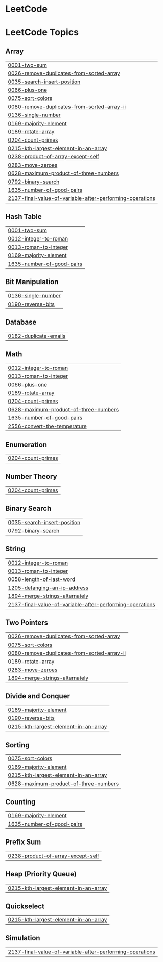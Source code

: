 # LeetCode
<!---LeetCode Topics Start-->
# LeetCode Topics
## Array
|  |
| ------- |
| [0001-two-sum](https://github.com/vinaykhapare/LeetCode/tree/master/0001-two-sum) |
| [0026-remove-duplicates-from-sorted-array](https://github.com/vinaykhapare/LeetCode/tree/master/0026-remove-duplicates-from-sorted-array) |
| [0035-search-insert-position](https://github.com/vinaykhapare/LeetCode/tree/master/0035-search-insert-position) |
| [0066-plus-one](https://github.com/vinaykhapare/LeetCode/tree/master/0066-plus-one) |
| [0075-sort-colors](https://github.com/vinaykhapare/LeetCode/tree/master/0075-sort-colors) |
| [0080-remove-duplicates-from-sorted-array-ii](https://github.com/vinaykhapare/LeetCode/tree/master/0080-remove-duplicates-from-sorted-array-ii) |
| [0136-single-number](https://github.com/vinaykhapare/LeetCode/tree/master/0136-single-number) |
| [0169-majority-element](https://github.com/vinaykhapare/LeetCode/tree/master/0169-majority-element) |
| [0189-rotate-array](https://github.com/vinaykhapare/LeetCode/tree/master/0189-rotate-array) |
| [0204-count-primes](https://github.com/vinaykhapare/LeetCode/tree/master/0204-count-primes) |
| [0215-kth-largest-element-in-an-array](https://github.com/vinaykhapare/LeetCode/tree/master/0215-kth-largest-element-in-an-array) |
| [0238-product-of-array-except-self](https://github.com/vinaykhapare/LeetCode/tree/master/0238-product-of-array-except-self) |
| [0283-move-zeroes](https://github.com/vinaykhapare/LeetCode/tree/master/0283-move-zeroes) |
| [0628-maximum-product-of-three-numbers](https://github.com/vinaykhapare/LeetCode/tree/master/0628-maximum-product-of-three-numbers) |
| [0792-binary-search](https://github.com/vinaykhapare/LeetCode/tree/master/0792-binary-search) |
| [1635-number-of-good-pairs](https://github.com/vinaykhapare/LeetCode/tree/master/1635-number-of-good-pairs) |
| [2137-final-value-of-variable-after-performing-operations](https://github.com/vinaykhapare/LeetCode/tree/master/2137-final-value-of-variable-after-performing-operations) |
## Hash Table
|  |
| ------- |
| [0001-two-sum](https://github.com/vinaykhapare/LeetCode/tree/master/0001-two-sum) |
| [0012-integer-to-roman](https://github.com/vinaykhapare/LeetCode/tree/master/0012-integer-to-roman) |
| [0013-roman-to-integer](https://github.com/vinaykhapare/LeetCode/tree/master/0013-roman-to-integer) |
| [0169-majority-element](https://github.com/vinaykhapare/LeetCode/tree/master/0169-majority-element) |
| [1635-number-of-good-pairs](https://github.com/vinaykhapare/LeetCode/tree/master/1635-number-of-good-pairs) |
## Bit Manipulation
|  |
| ------- |
| [0136-single-number](https://github.com/vinaykhapare/LeetCode/tree/master/0136-single-number) |
| [0190-reverse-bits](https://github.com/vinaykhapare/LeetCode/tree/master/0190-reverse-bits) |
## Database
|  |
| ------- |
| [0182-duplicate-emails](https://github.com/vinaykhapare/LeetCode/tree/master/0182-duplicate-emails) |
## Math
|  |
| ------- |
| [0012-integer-to-roman](https://github.com/vinaykhapare/LeetCode/tree/master/0012-integer-to-roman) |
| [0013-roman-to-integer](https://github.com/vinaykhapare/LeetCode/tree/master/0013-roman-to-integer) |
| [0066-plus-one](https://github.com/vinaykhapare/LeetCode/tree/master/0066-plus-one) |
| [0189-rotate-array](https://github.com/vinaykhapare/LeetCode/tree/master/0189-rotate-array) |
| [0204-count-primes](https://github.com/vinaykhapare/LeetCode/tree/master/0204-count-primes) |
| [0628-maximum-product-of-three-numbers](https://github.com/vinaykhapare/LeetCode/tree/master/0628-maximum-product-of-three-numbers) |
| [1635-number-of-good-pairs](https://github.com/vinaykhapare/LeetCode/tree/master/1635-number-of-good-pairs) |
| [2556-convert-the-temperature](https://github.com/vinaykhapare/LeetCode/tree/master/2556-convert-the-temperature) |
## Enumeration
|  |
| ------- |
| [0204-count-primes](https://github.com/vinaykhapare/LeetCode/tree/master/0204-count-primes) |
## Number Theory
|  |
| ------- |
| [0204-count-primes](https://github.com/vinaykhapare/LeetCode/tree/master/0204-count-primes) |
## Binary Search
|  |
| ------- |
| [0035-search-insert-position](https://github.com/vinaykhapare/LeetCode/tree/master/0035-search-insert-position) |
| [0792-binary-search](https://github.com/vinaykhapare/LeetCode/tree/master/0792-binary-search) |
## String
|  |
| ------- |
| [0012-integer-to-roman](https://github.com/vinaykhapare/LeetCode/tree/master/0012-integer-to-roman) |
| [0013-roman-to-integer](https://github.com/vinaykhapare/LeetCode/tree/master/0013-roman-to-integer) |
| [0058-length-of-last-word](https://github.com/vinaykhapare/LeetCode/tree/master/0058-length-of-last-word) |
| [1205-defanging-an-ip-address](https://github.com/vinaykhapare/LeetCode/tree/master/1205-defanging-an-ip-address) |
| [1894-merge-strings-alternately](https://github.com/vinaykhapare/LeetCode/tree/master/1894-merge-strings-alternately) |
| [2137-final-value-of-variable-after-performing-operations](https://github.com/vinaykhapare/LeetCode/tree/master/2137-final-value-of-variable-after-performing-operations) |
## Two Pointers
|  |
| ------- |
| [0026-remove-duplicates-from-sorted-array](https://github.com/vinaykhapare/LeetCode/tree/master/0026-remove-duplicates-from-sorted-array) |
| [0075-sort-colors](https://github.com/vinaykhapare/LeetCode/tree/master/0075-sort-colors) |
| [0080-remove-duplicates-from-sorted-array-ii](https://github.com/vinaykhapare/LeetCode/tree/master/0080-remove-duplicates-from-sorted-array-ii) |
| [0189-rotate-array](https://github.com/vinaykhapare/LeetCode/tree/master/0189-rotate-array) |
| [0283-move-zeroes](https://github.com/vinaykhapare/LeetCode/tree/master/0283-move-zeroes) |
| [1894-merge-strings-alternately](https://github.com/vinaykhapare/LeetCode/tree/master/1894-merge-strings-alternately) |
## Divide and Conquer
|  |
| ------- |
| [0169-majority-element](https://github.com/vinaykhapare/LeetCode/tree/master/0169-majority-element) |
| [0190-reverse-bits](https://github.com/vinaykhapare/LeetCode/tree/master/0190-reverse-bits) |
| [0215-kth-largest-element-in-an-array](https://github.com/vinaykhapare/LeetCode/tree/master/0215-kth-largest-element-in-an-array) |
## Sorting
|  |
| ------- |
| [0075-sort-colors](https://github.com/vinaykhapare/LeetCode/tree/master/0075-sort-colors) |
| [0169-majority-element](https://github.com/vinaykhapare/LeetCode/tree/master/0169-majority-element) |
| [0215-kth-largest-element-in-an-array](https://github.com/vinaykhapare/LeetCode/tree/master/0215-kth-largest-element-in-an-array) |
| [0628-maximum-product-of-three-numbers](https://github.com/vinaykhapare/LeetCode/tree/master/0628-maximum-product-of-three-numbers) |
## Counting
|  |
| ------- |
| [0169-majority-element](https://github.com/vinaykhapare/LeetCode/tree/master/0169-majority-element) |
| [1635-number-of-good-pairs](https://github.com/vinaykhapare/LeetCode/tree/master/1635-number-of-good-pairs) |
## Prefix Sum
|  |
| ------- |
| [0238-product-of-array-except-self](https://github.com/vinaykhapare/LeetCode/tree/master/0238-product-of-array-except-self) |
## Heap (Priority Queue)
|  |
| ------- |
| [0215-kth-largest-element-in-an-array](https://github.com/vinaykhapare/LeetCode/tree/master/0215-kth-largest-element-in-an-array) |
## Quickselect
|  |
| ------- |
| [0215-kth-largest-element-in-an-array](https://github.com/vinaykhapare/LeetCode/tree/master/0215-kth-largest-element-in-an-array) |
## Simulation
|  |
| ------- |
| [2137-final-value-of-variable-after-performing-operations](https://github.com/vinaykhapare/LeetCode/tree/master/2137-final-value-of-variable-after-performing-operations) |
<!---LeetCode Topics End-->